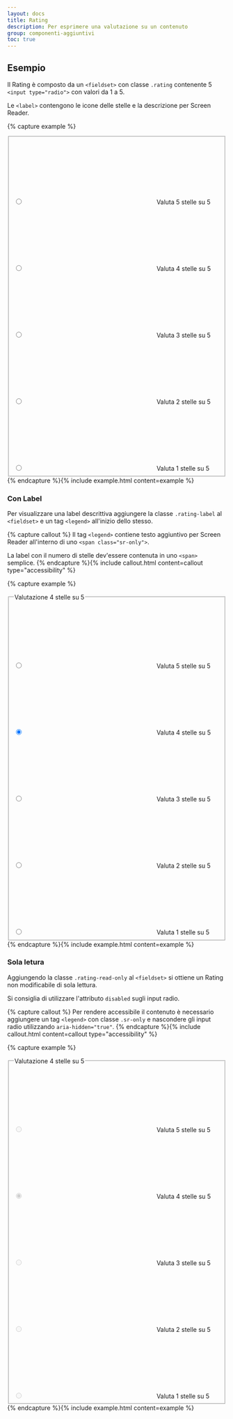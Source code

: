 ```yaml
---
layout: docs
title: Rating
description: Per esprimere una valutazione su un contenuto
group: componenti-aggiuntivi
toc: true
---
```


## Esempio

Il Rating è composto da un `<fieldset>` con classe `.rating` contenente 5 `<input type="radio">` con valori da 1 a 5.

Le `<label>` contengono le icone delle stelle e la descrizione per Screen Reader.

{% capture example %}
<fieldset class="rating">
	<input type="radio" id="star5a" name="ratingA" value="5" />
	<label class = "full" for="star5a">
		<svg class="icon icon-sm"><use xlink:href="{{ site.baseurl }}/dist/svg/sprite.svg#it-star-full"></use></svg>
		<span class="sr-only">Valuta 5 stelle su 5</span>
	</label>
	<input type="radio" id="star4a" name="ratingA" value="4"/>
	<label class = "full" for="star4a">
		<svg class="icon icon-sm"><use xlink:href="{{ site.baseurl }}/dist/svg/sprite.svg#it-star-full"></use></svg>
		<span class="sr-only">Valuta 4 stelle su 5</span>
	</label>
	<input type="radio" id="star3a" name="ratingA" value="3" />
	<label class = "full" for="star3a">
		<svg class="icon icon-sm"><use xlink:href="{{ site.baseurl }}/dist/svg/sprite.svg#it-star-full"></use></svg>
		<span class="sr-only">Valuta 3 stelle su 5</span>
	</label>
	<input type="radio" id="star2a" name="ratingA" value="2" />
	<label class = "full" for="star2a">
		<svg class="icon icon-sm"><use xlink:href="{{ site.baseurl }}/dist/svg/sprite.svg#it-star-full"></use></svg>
		<span class="sr-only">Valuta 2 stelle su 5</span>
	</label>
	<input type="radio" id="star1a" name="ratingA" value="1" />
	<label class = "full" for="star1a">
		<svg class="icon icon-sm"><use xlink:href="{{ site.baseurl }}/dist/svg/sprite.svg#it-star-full"></use></svg>
		<span class="sr-only">Valuta 1 stelle su 5</span>
	</label>
</fieldset>
{% endcapture %}{% include example.html content=example %}

### Con Label

Per visualizzare una label descrittiva aggiungere la classe `.rating-label` al `<fieldset>` e un tag `<legend>` all'inizio dello stesso.

{% capture callout %}
Il tag `<legend>` contiene testo aggiuntivo per Screen Reader all'interno di uno `<span class="sr-only">`.

La label con il numero di stelle dev'essere contenuta in uno `<span>` semplice.
{% endcapture %}{% include callout.html content=callout type="accessibility" %}

{% capture example %}
<fieldset class="rating rating-label">
	<legend><span class="sr-only">Valutazione</span> <span>4 stelle</span> <span class="sr-only">su 5</span></legend>
	<input type="radio" id="star5b" name="ratingB" value="5" />
	<label class = "full" for="star5b">
		<svg class="icon icon-sm"><use xlink:href="{{ site.baseurl }}/dist/svg/sprite.svg#it-star-full"></use></svg>
		<span class="sr-only">Valuta 5 stelle su 5</span>
	</label>
	<input type="radio" id="star4b" name="ratingB" value="4" checked/>
	<label class = "full" for="star4b">
		<svg class="icon icon-sm"><use xlink:href="{{ site.baseurl }}/dist/svg/sprite.svg#it-star-full"></use></svg>
		<span class="sr-only">Valuta 4 stelle su 5</span>
	</label>
	<input type="radio" id="star3b" name="ratingB" value="3" />
	<label class = "full" for="star3b">
		<svg class="icon icon-sm"><use xlink:href="{{ site.baseurl }}/dist/svg/sprite.svg#it-star-full"></use></svg>
		<span class="sr-only">Valuta 3 stelle su 5</span>
	</label>
	<input type="radio" id="star2b" name="ratingB" value="2" />
	<label class = "full" for="star2b">
		<svg class="icon icon-sm"><use xlink:href="{{ site.baseurl }}/dist/svg/sprite.svg#it-star-full"></use></svg>
		<span class="sr-only">Valuta 2 stelle su 5</span>
	</label>
	<input type="radio" id="star1b" name="ratingB" value="1" />
	<label class = "full" for="star1b">
		<svg class="icon icon-sm"><use xlink:href="{{ site.baseurl }}/dist/svg/sprite.svg#it-star-full"></use></svg>
		<span class="sr-only">Valuta 1 stelle su 5</span>
	</label>
</fieldset>
{% endcapture %}{% include example.html content=example %}

### Sola letura

Aggiungendo la classe `.rating-read-only` al `<fieldset>` si ottiene un Rating non modificabile di sola lettura.

Si consiglia di utilizzare l'attributo `disabled` sugli input radio.

{% capture callout %}
Per rendere accessibile il contenuto è necessario aggiungere un tag `<legend>` con classe `.sr-only` e nascondere gli input radio utilizzando `aria-hidden="true"`.
{% endcapture %}{% include callout.html content=callout type="accessibility" %}

{% capture example %}
<fieldset class="rating rating-read-only">
	<legend class="sr-only">Valutazione 4 stelle su 5</legend>
	<input type="radio" id="star5c" name="ratingC" value="5" aria-hidden="true" disabled />
	<label class = "full" for="star5c">
		<svg class="icon icon-sm"><use xlink:href="{{ site.baseurl }}/dist/svg/sprite.svg#it-star-full"></use></svg>
		<span class="sr-only">Valuta 5 stelle su 5</span>
	</label>
	<input type="radio" id="star4c" name="ratingC" value="4" checked aria-hidden="true" disabled />
	<label class = "full" for="star4c">
		<svg class="icon icon-sm"><use xlink:href="{{ site.baseurl }}/dist/svg/sprite.svg#it-star-full"></use></svg>
		<span class="sr-only">Valuta 4 stelle su 5</span>
	</label>
	<input type="radio" id="star3c" name="ratingC" value="3" aria-hidden="true" disabled />
	<label class = "full" for="star3c">
		<svg class="icon icon-sm"><use xlink:href="{{ site.baseurl }}/dist/svg/sprite.svg#it-star-full"></use></svg>
		<span class="sr-only">Valuta 3 stelle su 5</span>
	</label>
	<input type="radio" id="star2c" name="ratingC" value="2" aria-hidden="true" disabled />
	<label class = "full" for="star2c">
		<svg class="icon icon-sm"><use xlink:href="{{ site.baseurl }}/dist/svg/sprite.svg#it-star-full"></use></svg>
		<span class="sr-only">Valuta 2 stelle su 5</span>
	</label>
	<input type="radio" id="star1c" name="ratingC" value="1" aria-hidden="true" disabled />
	<label class = "full" for="star1c">
		<svg class="icon icon-sm"><use xlink:href="{{ site.baseurl }}/dist/svg/sprite.svg#it-star-full"></use></svg>
		<span class="sr-only">Valuta 1 stelle su 5</span>
	</label>
</fieldset>
{% endcapture %}{% include example.html content=example %}